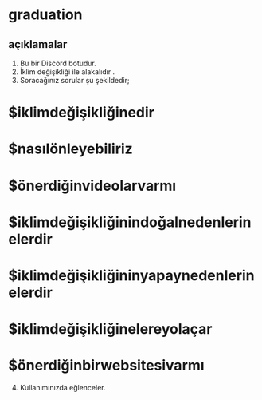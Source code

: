 # graduation
## açıklamalar
1. Bu bir Discord botudur.
2. İklim değişikliği ile alakalıdır .
3. Soracağınız sorular şu şekildedir;
# $iklimdeğişikliğinedir
# $nasılönleyebiliriz
# $önerdiğinvideolarvarmı
# $iklimdeğişikliğinindoğalnedenlerinelerdir
# $iklimdeğişikliğininyapaynedenlerinelerdir
# $iklimdeğişikliğinelereyolaçar
# $önerdiğinbirwebsitesivarmı
4. Kullanımınızda eğlenceler.






